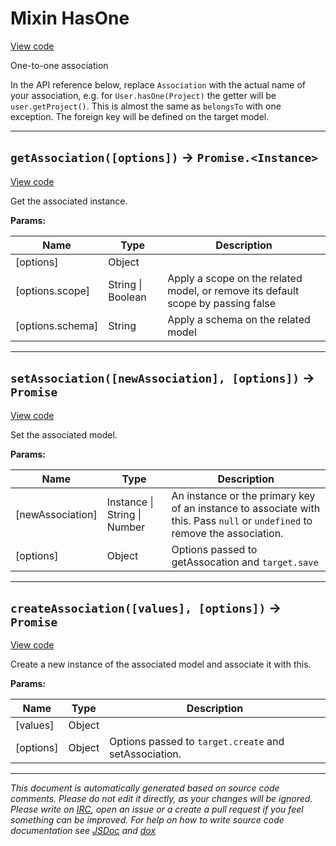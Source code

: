 <a name="hasone"></a>
# Mixin HasOne
[View code](https://github.com/sequelize/sequelize/blob/0de404640d4c71e2d1f1259356650dfb586a248b/lib/associations/has-one.js#L17)

One-to-one association

In the API reference below, replace `Association` with the actual name of your association, e.g. for `User.hasOne(Project)` the getter will be `user.getProject()`.
This is almost the same as `belongsTo` with one exception. The foreign key will be defined on the target model.

***

<a name="getassociation"></a>
## `getAssociation([options])` -> `Promise.<Instance>`
[View code](https://github.com/sequelize/sequelize/blob/0de404640d4c71e2d1f1259356650dfb586a248b/lib/associations/has-one.js#L77)

Get the associated instance.

**Params:**

| Name | Type | Description |
| ---- | ---- | ----------- |
| [options] | Object |  |
| [options.scope] | String &#124; Boolean | Apply a scope on the related model, or remove its default scope by passing false |
| [options.schema] | String | Apply a schema on the related model |


***

<a name="setassociation"></a>
## `setAssociation([newAssociation], [options])` -> `Promise`
[View code](https://github.com/sequelize/sequelize/blob/0de404640d4c71e2d1f1259356650dfb586a248b/lib/associations/has-one.js#L86)

Set the associated model.

**Params:**

| Name | Type | Description |
| ---- | ---- | ----------- |
| [newAssociation] | Instance &#124; String &#124; Number | An instance or the primary key of an instance to associate with this. Pass `null` or `undefined` to remove the association. |
| [options] | Object | Options passed to getAssocation and `target.save` |


***

<a name="createassociation"></a>
## `createAssociation([values], [options])` -> `Promise`
[View code](https://github.com/sequelize/sequelize/blob/0de404640d4c71e2d1f1259356650dfb586a248b/lib/associations/has-one.js#L95)

Create a new instance of the associated model and associate it with this.

**Params:**

| Name | Type | Description |
| ---- | ---- | ----------- |
| [values] | Object |  |
| [options] | Object | Options passed to `target.create` and setAssociation. |


***

_This document is automatically generated based on source code comments. Please do not edit it directly, as your changes will be ignored. Please write on <a href="irc://irc.freenode.net/#sequelizejs">IRC</a>, open an issue or a create a pull request if you feel something can be improved. For help on how to write source code documentation see [JSDoc](http://usejsdoc.org) and [dox](https://github.com/tj/dox)_
